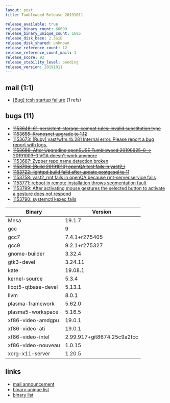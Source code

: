 ```yaml
---
layout: post
title: Tumbleweed Release 20191011

release_available: true
release_binary_count: 60699
release_binary_unique_count: 1686
release_disk_base: 2.3GiB
release_disk_shared: unknown
release_reference_count: 12
release_reference_count_mail: 1
release_score: 92
release_stability_level: pending
release_version: 20191011
---
```


## mail (1:1)

- [\[Bug\] tcsh startup failure](https://lists.opensuse.org/opensuse-factory/2019-10/msg00083.html) (1 refs)

## bugs (11)

<!--more-->

- ~~[1153648: 61-persistent-storage-compat.rules: invalid substitution type](https://bugzilla.opensuse.org/show_bug.cgi?id=1153648)~~
- ~~[1153655: Kronosnet upgrade to 1.12](https://bugzilla.opensuse.org/show_bug.cgi?id=1153655)~~
- [1153673: \[Ruby\] yast/wfm.rb:281 Internal error. Please report a bug report with logs.](https://bugzilla.opensuse.org/show_bug.cgi?id=1153673)
- ~~[1153686: After Upgrading openSUSE Tumbleweed  20190925-0 -> 20191003-0 VGA doesn't work anymore](https://bugzilla.opensuse.org/show_bug.cgi?id=1153686)~~
- [1153687: Zypper repo name detection broken](https://bugzilla.opensuse.org/show_bug.cgi?id=1153687)
- ~~[1153706: \[Build 20191010\] openQA test fails in yast2_i](https://bugzilla.opensuse.org/show_bug.cgi?id=1153706)~~
- ~~[1153722: lighttpd build faild after update postgesql to 11](https://bugzilla.opensuse.org/show_bug.cgi?id=1153722)~~
- [1153758: yast2_rmt fails in openQA because rmt-server.service fails](https://bugzilla.opensuse.org/show_bug.cgi?id=1153758)
- [1153771: reboot in remote installation throws segmentation fault](https://bugzilla.opensuse.org/show_bug.cgi?id=1153771)
- [1153789: After activating mouse gestures the selected button to activate a gesture does not respond](https://bugzilla.opensuse.org/show_bug.cgi?id=1153789)
- [1153790: systemctl kexec fails](https://bugzilla.opensuse.org/show_bug.cgi?id=1153790)

Binary | Version
--- | ---
Mesa | 19.1.7
gcc | 9
gcc7 | 7.4.1+r275405
gcc9 | 9.2.1+r275327
gnome-builder | 3.32.4
gtk3-devel | 3.24.11
kate | 19.08.1
kernel-source | 5.3.4
libqt5-qtbase-devel | 5.13.1
llvm | 8.0.1
plasma-framework | 5.62.0
plasma5-workspace | 5.16.5
xf86-video-amdgpu | 19.0.1
xf86-video-ati | 19.0.1
xf86-video-intel | 2.99.917+git8674.25c9a2fcc
xf86-video-nouveau | 1.0.15
xorg-x11-server | 1.20.5

## links

- [mail announcement](https://lists.opensuse.org/opensuse-factory/2019-10/msg00082.html)
- [binary unique list](http://download.opensuse.org/history/20191011/rpm.unique.list)
- [binary list](http://download.opensuse.org/history/20191011/rpm.list)
